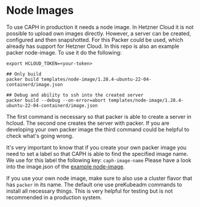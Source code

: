 # Node Images

To use CAPH in production it needs a node image. In Hetzner Cloud it is not possible to upload own images directly. However, a server can be created, configured and then snapshotted. 
For this Packer could be used, which already has support for Hetzner Cloud.
In this repo is also an example packer node-image. To use it do the following:
```shell
export HCLOUD_TOKEN=<your-token>

## Only build
packer build templates/node-image/1.28.4-ubuntu-22-04-containerd/image.json

## Debug and ability to ssh into the created server
packer build --debug --on-error=abort templates/node-image/1.28.4-ubuntu-22-04-containerd/image.json
```

The first command is necessary so that packer is able to create a server in hcloud.
The second one creates the server with packer. If you are developing your own packer image the third command could be helpful to check what's going wrong. 

It's very important to know that if you create your own packer image you need to set a label so that CAPH is able to find the specified image name. We use for this label the following key: `caph-image-name`
Please have a look into the image.json of the [example node-image](/templates/node-image/1.28.4-ubuntu-22-04-containerd/image.json).

If you use your own node image, make sure to also use a cluster flavor that has `packer` in its name. The default one use preKubeadm commands to install all necessary things. This is very helpful for testing but is not recommended in a production system.
